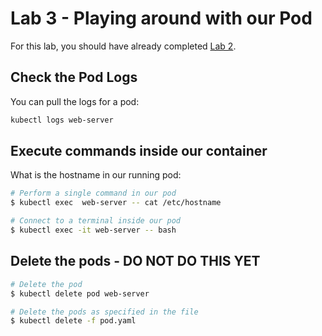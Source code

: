 # Lab 3 - Playing around with our Pod

For this lab, you should have already completed [Lab 2](./../02-pods/README.md).

## Check the Pod Logs

You can pull the logs for a pod:

```bash
kubectl logs web-server
```

## Execute commands inside our container

What is the hostname in our running pod:

```bash
# Perform a single command in our pod
$ kubectl exec  web-server -- cat /etc/hostname

# Connect to a terminal inside our pod
$ kubectl exec -it web-server -- bash
```

## Delete the pods - DO NOT DO THIS YET

```bash
# Delete the pod
$ kubectl delete pod web-server

# Delete the pods as specified in the file
$ kubectl delete -f pod.yaml
```
